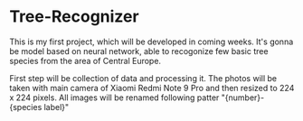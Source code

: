 # Tree-Recognizer

This is my first project, which will be developed in coming weeks. It's gonna be model based on neural network,
able to recogonize few basic tree species from the area of Central Europe. 

First step will be collection of data and processing it. The photos will be taken with main camera of Xiaomi Redmi Note 9 Pro
and then resized to 224 x 224 pixels.
All images will be renamed following patter "{number}-{species label}"

